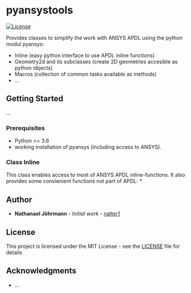 # pyansystools
[![License](http://img.shields.io/:license-mit-blue.svg?style=flat-square)](http://badges.mit-license.org)

Provides classes to simplify the work with ANSYS APDL using the python modul pyansys:
* Inline (easy python interface to use APDL inline functions)
* Geometry2d and its subclasses (create 2D geometries accesible as python objects)
* Macros (collection of common tasks available as methods)
* ...

## Getting Started
...

### Prerequisites
* Python >= 3.6
*  working installation of pyansys (including access to ANSYS).

### Class Inline
This class enables access to most of ANSYS APDL inline-functions. It also provides some convienient functions not part of APDL:
*


## Author

* **Nathanael Jöhrmann** - *Initial work* - [natter1](https://github.com/natter1)


## License

This project is licensed under the MIT License - see the [LICENSE](LICENSE) file for details

## Acknowledgments

* ...